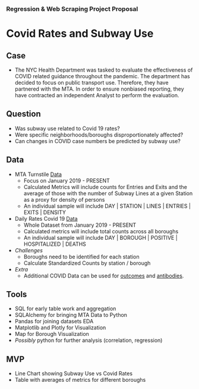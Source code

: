 ### Regression & Web Scraping Project Proposal

# Covid Rates and Subway Use

## **Case**
- The NYC Health Department was tasked to evaluate the effectiveness of COVID related guidance throughout the pandemic. The department has decided to focus on public transport use. Therefore, they have partnered with the MTA. In order to ensure nonbiased reporting, they have contracted an independent Analyst to perform the evaluation.

## **Question**
- Was subway use related to Covid 19 rates?
- Were specific neighborhoods/boroughs disproportionately affected?
- Can changes in COVID case numbers be predicted by subway use?
## **Data**
- MTA Turnstile [Data](http://web.mta.info/developers/turnstile.html)
    - Focus on January 2019 - PRESENT
    - Calculated Metrics will include counts for Entries and Exits and the average of those with the number of Subway Lines at a given Station as a proxy for density of persons
    - An individual sample will include DAY | STATION | LINES | ENTRIES | EXITS | DENSITY
- Daily Rates Covid 19 [Data](https://data.cityofnewyork.us/Health/COVID-19-Daily-Counts-of-Cases-Hospitalizations-an/rc75-m7u3) 
    - Whole Dataset from January 2019 - PRESENT
    - Calculated metrics will include total counts across all boroughs
    - An individual sample will include DAY | BOROUGH | POSITIVE | HOSPITALIZED | DEATHS
- *Challenges*
    - Boroughs need to be identified for each station
    - Calculate Standardized Counts by station / borough
- *Extra*
    - Additional COVID Data can be used for [outcomes](https://data.cityofnewyork.us/Health/COVID-19-Outcomes-by-Testing-Cohorts-Cases-Hospita/cwmx-mvra) and [antibodies](https://data.cityofnewyork.us/Health/DOHMH-COVID-19-Antibody-by-Borough/x98t-3bbk).
## **Tools**
- SQL for early table work and aggregation
- SQLAlchemy for bringing MTA Data to Python
- Pandas for joining datasets EDA
- Matplotlib and Plotly for Visualization
- Map for Borough Visualization
- *Possibly* python for further analysis (correlation, regression)

## **MVP**
- Line Chart showing Subway Use vs Covid Rates
- Table with averages of metrics for different boroughs